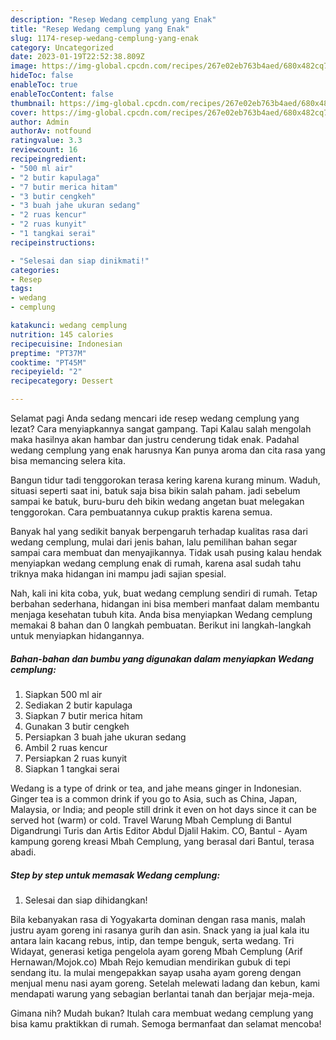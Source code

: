 ```yaml
---
description: "Resep Wedang cemplung yang Enak"
title: "Resep Wedang cemplung yang Enak"
slug: 1174-resep-wedang-cemplung-yang-enak
category: Uncategorized
date: 2023-01-19T22:52:38.809Z
image: https://img-global.cpcdn.com/recipes/267e02eb763b4aed/680x482cq70/wedang-cemplung-foto-resep-utama.jpg
hideToc: false
enableToc: true
enableTocContent: false
thumbnail: https://img-global.cpcdn.com/recipes/267e02eb763b4aed/680x482cq70/wedang-cemplung-foto-resep-utama.jpg
cover: https://img-global.cpcdn.com/recipes/267e02eb763b4aed/680x482cq70/wedang-cemplung-foto-resep-utama.jpg
author: Admin
authorAv: notfound
ratingvalue: 3.3
reviewcount: 16
recipeingredient:
- "500 ml air"
- "2 butir kapulaga"
- "7 butir merica hitam"
- "3 butir cengkeh"
- "3 buah jahe ukuran sedang"
- "2 ruas kencur"
- "2 ruas kunyit"
- "1 tangkai serai"
recipeinstructions:

- "Selesai dan siap dinikmati!"
categories:
- Resep
tags:
- wedang
- cemplung

katakunci: wedang cemplung 
nutrition: 145 calories
recipecuisine: Indonesian
preptime: "PT37M"
cooktime: "PT45M"
recipeyield: "2"
recipecategory: Dessert

---
```



Selamat pagi Anda sedang mencari ide resep wedang cemplung yang lezat? Cara menyiapkannya sangat gampang. Tapi Kalau salah mengolah maka hasilnya akan hambar dan justru cenderung tidak enak. Padahal wedang cemplung yang enak harusnya Kan punya aroma dan cita rasa yang bisa memancing selera kita.


Bangun tidur tadi tenggorokan terasa kering karena kurang minum. Waduh, situasi seperti saat ini, batuk saja bisa bikin salah paham. jadi sebelum sampai ke batuk, buru-buru deh bikin wedang angetan buat melegakan tenggorokan. Cara pembuatannya cukup praktis karena semua.

Banyak hal yang sedikit banyak berpengaruh terhadap kualitas rasa dari wedang cemplung, mulai dari jenis bahan, lalu pemilihan bahan segar sampai cara membuat dan menyajikannya. Tidak usah pusing kalau hendak menyiapkan wedang cemplung enak di rumah, karena asal sudah tahu triknya maka hidangan ini mampu jadi sajian spesial.


Nah, kali ini kita coba, yuk, buat wedang cemplung sendiri di rumah. Tetap berbahan sederhana, hidangan ini bisa memberi manfaat dalam membantu menjaga kesehatan tubuh kita. Anda bisa menyiapkan Wedang cemplung memakai 8 bahan dan 0 langkah pembuatan. Berikut ini langkah-langkah untuk menyiapkan hidangannya.

<!--inarticleads1-->

##### Bahan-bahan dan bumbu yang digunakan dalam menyiapkan Wedang cemplung:

1. Siapkan 500 ml air
1. Sediakan 2 butir kapulaga
1. Siapkan 7 butir merica hitam
1. Gunakan 3 butir cengkeh
1. Persiapkan 3 buah jahe ukuran sedang
1. Ambil 2 ruas kencur
1. Persiapkan 2 ruas kunyit
1. Siapkan 1 tangkai serai


Wedang is a type of drink or tea, and jahe means ginger in Indonesian. Ginger tea is a common drink if you go to Asia, such as China, Japan, Malaysia, or India; and people still drink it even on hot days since it can be served hot (warm) or cold. Travel Warung Mbah Cemplung di Bantul Digandrungi Turis dan Artis Editor Abdul Djalil Hakim. CO, Bantul - Ayam kampung goreng kreasi Mbah Cemplung, yang berasal dari Bantul, terasa abadi. 

<!--inarticleads2-->

##### Step by step untuk memasak Wedang cemplung:


1. Selesai dan siap dihidangkan!

Bila kebanyakan rasa di Yogyakarta dominan dengan rasa manis, malah justru ayam goreng ini rasanya gurih dan asin. Snack yang ia jual kala itu antara lain kacang rebus, intip, dan tempe benguk, serta wedang. Tri Widayat, generasi ketiga pengelola ayam goreng Mbah Cemplung (Arif Hernawan/Mojok.co) Mbah Rejo kemudian mendirikan gubuk di tepi sendang itu. Ia mulai mengepakkan sayap usaha ayam goreng dengan menjual menu nasi ayam goreng. Setelah melewati ladang dan kebun, kami mendapati warung yang sebagian berlantai tanah dan berjajar meja-meja. 

Gimana nih? Mudah bukan? Itulah cara membuat wedang cemplung yang bisa kamu praktikkan di rumah. Semoga bermanfaat dan selamat mencoba!
